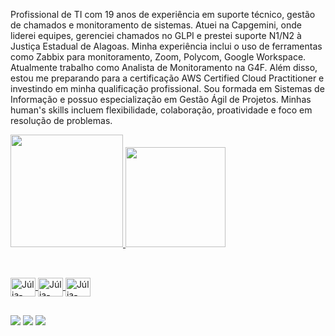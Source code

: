 Profissional de TI com 19 anos de experiência em suporte técnico, gestão de chamados e monitoramento de sistemas. Atuei na Capgemini, onde liderei equipes, gerenciei chamados no GLPI e prestei suporte N1/N2 à Justiça Estadual de Alagoas. Minha experiência inclui o uso de ferramentas como Zabbix para monitoramento, Zoom, Polycom, Google Workspace.
Atualmente trabalho como Analista de Monitoramento na G4F. Além disso, estou me preparando para a certificação AWS Certified Cloud Practitioner e investindo em minha qualificação profissional. Sou formada em Sistemas de Informação e possuo especialização em Gestão Ágil de Projetos. Minhas human's skills incluem flexibilidade, colaboração, proatividade e foco em resolução de problemas.

<div>
    <a href="https://github.com/juliakarla">
    <img height="180em" src="https://github-readme-stats.vercel.app/api?username=juliakarla&show_icons=true&theme=dark&include_all_commits=true&count_private=true"/>
    <img height="160em" src="https://github-readme-stats.vercel.app/api/top-langs/?username=juliakarla&layuot=compact&langs_count=16&theme=dark"/>    
</div>
    
##

  <div style="display: inline_block"><br>
  <img align="center" alt="Júlia-AWS" height="30" width="40" src="https://cdn.jsdelivr.net/gh/devicons/devicon/icons/amazonwebservices/amazonwebservices-original.svg" />
  <img align="center" alt="Júlia-Windows" height="30" width="40"  src="https://cdn.jsdelivr.net/gh/devicons/devicon/icons/windows8/windows8-original.svg" />  
  <img align="center" alt="Júlia-Linux" height="30" width="40"  src="https://cdn.jsdelivr.net/gh/devicons/devicon/icons/linux/linux-original.svg" />     
  </div>    
    
##  
          
<div>
   <a href="https://instagram.com/juliakarla_jk" target="_blank"><img src="https://img.shields.io/badge/-Instagram-%23E4405F?style=for-the-badge&logo=instagram&logoColor=white" target="_blank"></a>
   <a href = "mailto:juliakarla@gmail.com"><img src="https://img.shields.io/badge/-Gmail-%23333?style=for-the-badge&logo=gmail&logoColor=white" target="_blank"></a>
   <a href="https://www.linkedin.com/in/juliakarla" target="_blank"><img src="https://img.shields.io/badge/-LinkedIn-%230077B5?style=for-the-badge&logo=linkedin&logoColor=white" target="_blank"></a> 
</div>
